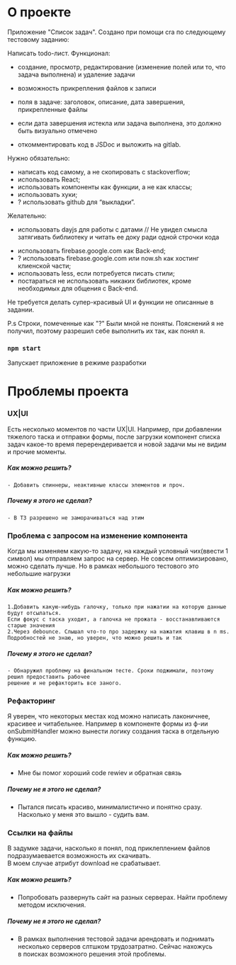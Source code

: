# О проекте

Приложение "Список задач". Cоздано при помощи cra по следующему тестовому заданию:

Написать todo-лист.
Функционал:

- создание, просмотр, редактирование (изменение полей или то, что задача выполнена) и удаление задачи
- возможность прикрепления файлов к записи
- поля в задаче: заголовок, описание, дата завершения, прикрепленные файлы
- если дата завершения истекла или задача выполнена, это должно быть визуально отмечено

- откомментировать код в JSDoc и выложить на gitlab.

Нужно обязательно:

- написать код самому, а не скопировать с stackoverflow;
- использовать React;
- использовать компоненты как функции, а не как классы;
- использовать хуки;
- ? использовать github для “выкладки”.

Желательно:

- использовать dayjs для работы с датами // Не увидел смысла затягивать библиотеку и читать ее доку ради одной строчки кода

* использовать firebase.google.com как Back-end;
* ? использовать firebase.google.com или now.sh как хостинг клиенской части;
* использовать less, если потребуется писать стили;
* постараться не использовать никаких библиотек, кроме необходимых для общения с Back-end.

Не требуется делать супер-красивый UI и функции не описанные в задании.

P.s Строки, помеченные как "?" Были мной не поняты. Пояснений я не получил, поэтому разрешил себе выполнить их так, как понял я.

### `npm start`

Запускает приложение в режиме разработки

# Проблемы проекта

### UX|UI

Есть несколько моментов по части UX|UI. Например, при добавлении тяжелого таска и отправки формы, после загрузки компонент списка задач какое-то время перерендеривается и новой задачи мы не видим и прочие моменты.

##### Как можно решить?

    - Добавить спиннеры, неактивные классы элементов и проч.

##### Почему я этого не сделал?

    - В ТЗ разрешено не заморачиваться над этим

### Проблема с запросом на изменение компонента

Когда мы изменяем какую-то задачу, на каждый условный чих(ввести 1 символ) мы отправляем запрос на сервер. Не совсем оптимизировано, можно сделать лучше. Но в рамках небольшого тестового это небольшие нагрузки

##### Как можно решить?

    1.Добавить какую-нибудь галочку, только при нажатии на которую данные будут отсылаться.
    Если фокус с таска уходит, а галочка не прожата - восстанавливаются старые значения
    2.Через debounce. Слышал что-то про задержку на нажатия клавиш в n ms.
    Подробностей не знаю, но уверен, что можно решить и так

##### Почему я этого не сделал?

    - Обнаружил проблему на финальном тесте. Сроки поджимали, поэтому решил предоставить рабочее
    решение и не рефакторить все заного.

### Рефакторинг

Я уверен, что некоторых местах код можно написать лаконичнее, красивее и читабельнее. Например в компоненте формы из ф-ии onSubmitHandler можно вынести логику создания таска в отдельную функцию.

##### Как можно решить?

- Мне бы помог хороший code rewiev и обратная связь

##### Почему не я этого не сделал?

- Пытался писать красиво, минималистично и понятно сразу. Насколько у меня это вышло - судить вам.

### Ссылки на файлы

В задумке задачи, насколько я понял, под приклеплением файлов подразумаевается возможность их скачивать.  
В моем случае атрибут download не срабатывает.

##### Как можно решить?

- Попробовать развернуть сайт на разных серверах. Найти проблему методом исключения.

##### Почему не я этого не сделал?

- В рамках выполнения тестовой задачи арендовать и поднимать несколько серверов слтшком трудозатратно. Сейчас нахожусь  
  в поисках возможного решения этой проблемы.
